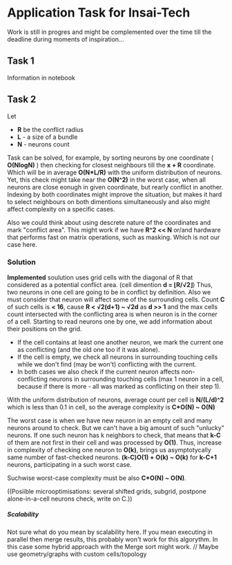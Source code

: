 # Application Task for Insai-Tech

Work is still in progres and might be complemented over the time till the deadline during moments of inspiration...

## Task 1
Information in notebook


## Task 2
Let
- **R** be the conflict radius
- **L** - a size of a bundle
- **N** - neurons count

Task can be solved, for example, by sorting neurons by one coordinate ( **O(NlogN)** ) then checking for closest neighbours till the **x + R** coordinate. Which will be in average **O(N\*L/R)** with the uniform distribution of neurons.
Yet, this check might take near the **O(N^2)** in the worst case, when all neurons are close eonugh in given coordinate, but rearly conflict in another.
Indexing by both coordinates might improve the situation, but makes it hard to select neighbours on both dimentions simultaneously and also might affect complexity on a specific cases.

Also we could think about using descrete nature of the coordinates and mark "conflict area". 
This might work if we have **R^2 << N** or/and hardware that performs fast on matrix operations, such as masking. Which is not our case here.

### Solution
**Implemented** soulution uses grid cells with the diagonal of R that considered as a potential conflict area. (cell dimention **d = ⌊R/√2⌋**)
Thus, two neurons in one cell are going to be in conflict by definition. Also we must consider that neuron will affect some of the surrounding cells. Count **C** of such cells is **< 16**, cause **R < √2(d+1) ~ √2d** as **d >> 1** and the max cells count intersected with the conflicting area is when neuron is in the corner of a cell.
Starting to read neurons one by one, we add information about their positions on the grid. 
- If the cell contains at least one another neuron, we mark the current one as conflicting (and the old one too if it was alone). 
- If the cell is empty, we check all neurons in surrounding touching cells while we don't find (may be won't) conflicting with the current.
- In both cases we also check if the current neuron affects non-conflicting neurons in surrounding touching cells (max 1 neuron in a cell, because if there is more - all was marked as conflicting on their step 1). 

With the uniform distribution of neurons, average count per cell is **N/(L/d)^2** which is less than 0.1 in cell, so the average complexity is  **C\*O(N) ~ O(N)**

The worst case is when we have new neuron in an empty cell and many neurons around to check. But we can't have a big amount of such "unlucky" neurons. If one such neuron has k neighbors to check, that means that **k-C** of them are not first in their cell and was processed by **O(1)**. Thus, increase in complexity of checking one neuron to **O(k)**, brings us asymptotycally same number of fast-checked neurons. **(k-C)O(1) + O(k) ~ O(k)**  for **k-C+1** neurons, participating in a such worst case. 

Suchwise worst-case complexity must be also **C\*O(N) ~ O(N)**.

((Posiible microoptimisations: several shifted grids, subgrid, postpone alone-in-a-cell neurons check, write on C.))

##### Scalability
Not sure what do you mean by scalability here. 
If you mean executing in parallel then merge results, this probably won't work for this algorythm. In this case some hybrid approach with the Merge sort might work.
// Maybe use geometry/graphs with custom cells/topology